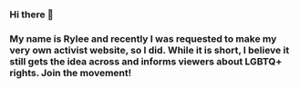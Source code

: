 ### Hi there 👋
### My name is Rylee and recently I was requested to make my very own activist website, so I did. While it is short, I believe it still gets the idea across and informs viewers about LGBTQ+ rights. Join the movement!

<!--
**rmbir/rmbir** is a ✨ _special_ ✨ repository because its `README.md` (this file) appears on your GitHub profile.

Here are some ideas to get you started:

- 🔭 I’m currently working on ...
- 🌱 I’m currently learning ...
- 👯 I’m looking to collaborate on ...
- 🤔 I’m looking for help with ...
- 💬 Ask me about ...
- 📫 How to reach me: ...
- 😄 Pronouns: ...
- ⚡ Fun fact: ...
-->
